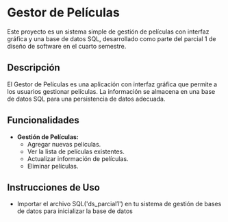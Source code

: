 # Gestor de Películas

Este proyecto es un sistema simple de gestión de películas con interfaz gráfica y una base de datos SQL, desarrollado como parte del parcial 1 de diseño de software en el cuarto semestre. 

## Descripción

El Gestor de Películas es una aplicación con interfaz gráfica que permite a los usuarios gestionar películas. La información se almacena en una base de datos SQL para una persistencia de datos adecuada.

## Funcionalidades

- **Gestión de Películas:**
  - Agregar nuevas películas.
  - Ver la lista de películas existentes.
  - Actualizar información de películas.
  - Eliminar películas.

## Instrucciones de Uso
  - Importar el archivo SQL('ds_parcial1') en tu sistema de gestión de bases de datos para inicializar la base de datos

